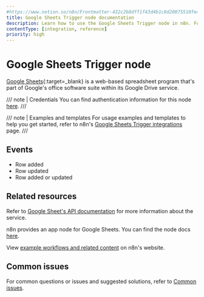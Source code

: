 ```yaml
---
#https://www.notion.so/n8n/Frontmatter-432c2b8dff1f43d4b1c8d20075510fe4
title: Google Sheets Trigger node documentation
description: Learn how to use the Google Sheets Trigger node in n8n. Follow technical documentation to integrate Google Sheets Trigger node into your workflows.
contentType: [integration, reference]
priority: high
---
```


# Google Sheets Trigger node

[Google Sheets](https://www.google.com/sheets){:target=_blank} is a web-based spreadsheet program that's part of Google's office software suite within its Google Drive service.

/// note | Credentials
You can find authentication information for this node [here](/integrations/builtin/credentials/google/index.md).
///

///  note  | Examples and templates
For usage examples and templates to help you get started, refer to n8n's [Google Sheets Trigger integrations](https://n8n.io/integrations/google-sheets-trigger/) page.
///

## Events

* Row added
* Row updated
* Row added or updated

## Related resources

Refer to [Google Sheet's API documentation](https://developers.google.com/sheets/api) for more information about the service.

n8n provides an app node for Google Sheets. You can find the node docs [here](/integrations/builtin/app-nodes/n8n-nodes-base.googlesheets/index.md).

View [example workflows and related content](https://n8n.io/integrations/google-sheets-trigger/) on n8n's website.

## Common issues

For common questions or issues and suggested solutions, refer to [Common issues](/integrations/builtin/trigger-nodes/n8n-nodes-base.googlesheetstrigger/common-issues.md).
